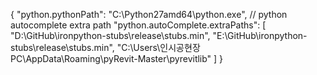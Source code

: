 {
    "python.pythonPath": "C:\\Python27amd64\\python.exe",
    // python autocomplete extra path
    "python.autoComplete.extraPaths": [
        "D:\\GitHub\\ironpython-stubs\\release\\stubs.min", 
        "E:\\GitHub\\ironpython-stubs\\release\\stubs.min",
        "C:\\Users\\인시공현장PC\\AppData\\Roaming\\pyRevit-Master\\pyrevitlib"
    ]
}